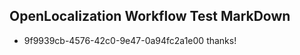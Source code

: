 ## OpenLocalization Workflow Test MarkDown
* 9f9939cb-4576-42c0-9e47-0a94fc2a1e00 thanks!

<!--HONumber=Jul16_HO2-->


